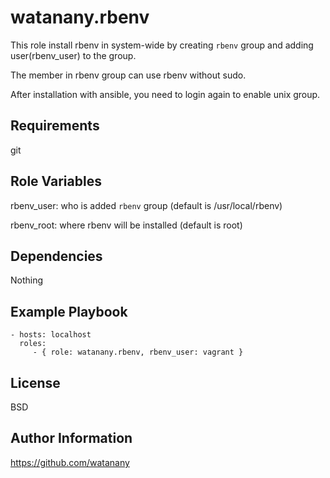 watanany.rbenv
=========

This role install rbenv in system-wide by creating `rbenv` group and adding user(rbenv_user) to the group.

The member in rbenv group can use rbenv without sudo.

After installation with ansible, you need to login again to enable unix group.


Requirements
------------

git

Role Variables
--------------

rbenv_user: who is added `rbenv` group (default is /usr/local/rbenv)

rbenv_root: where rbenv will be installed (default is root)

Dependencies
------------

Nothing

Example Playbook
----------------

    - hosts: localhost
      roles:
         - { role: watanany.rbenv, rbenv_user: vagrant }

License
-------

BSD

Author Information
------------------

https://github.com/watanany
